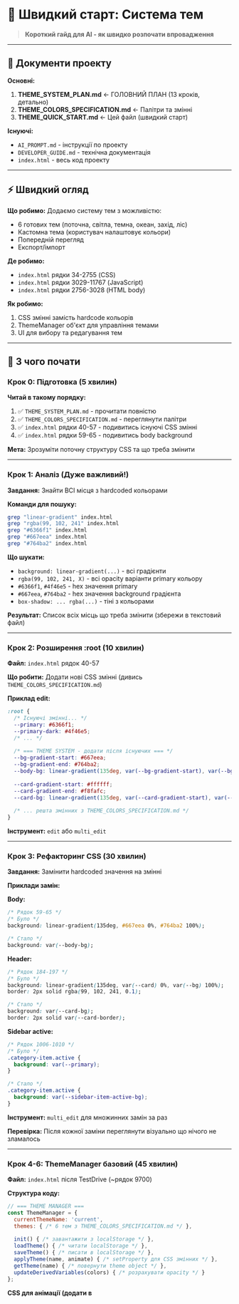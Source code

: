 # 🚀 Швидкий старт: Система тем

> **Короткий гайд для AI - як швидко розпочати впровадження**

---

## 📄 Документи проекту

**Основні:**
1. **THEME_SYSTEM_PLAN.md** ← ГОЛОВНИЙ ПЛАН (13 кроків, детально)
2. **THEME_COLORS_SPECIFICATION.md** ← Палітри та змінні
3. **THEME_QUICK_START.md** ← Цей файл (швидкий старт)

**Існуючі:**
- `AI_PROMPT.md` - інструкції по проекту
- `DEVELOPER_GUIDE.md` - технічна документація
- `index.html` - весь код проекту

---

## ⚡ Швидкий огляд

**Що робимо:**
Додаємо систему тем з можливістю:
- 6 готових тем (поточна, світла, темна, океан, захід, ліс)
- Кастомна тема (користувач налаштовує кольори)
- Попередній перегляд
- Експорт/імпорт

**Де робимо:**
- `index.html` рядки 34-2755 (CSS)
- `index.html` рядки 3029-11767 (JavaScript)
- `index.html` рядки 2756-3028 (HTML body)

**Як робимо:**
1. CSS змінні замість hardcode кольорів
2. ThemeManager об'єкт для управління темами
3. UI для вибору та редагування тем

---

## 🎯 З чого почати

### Крок 0: Підготовка (5 хвилин)

**Читай в такому порядку:**
1. ✅ `THEME_SYSTEM_PLAN.md` - прочитати повністю
2. ✅ `THEME_COLORS_SPECIFICATION.md` - переглянути палітри
3. ✅ `index.html` рядки 40-57 - подивитись існуючі CSS змінні
4. ✅ `index.html` рядки 59-65 - подивитись body background

**Мета:** Зрозуміти поточну структуру CSS та що треба змінити

---

### Крок 1: Аналіз (Дуже важливий!)

**Завдання:** Знайти ВСІ місця з hardcoded кольорами

**Команди для пошуку:**
```bash
grep "linear-gradient" index.html
grep "rgba(99, 102, 241" index.html
grep "#6366f1" index.html
grep "#667eea" index.html
grep "#764ba2" index.html
```

**Що шукати:**
- `background: linear-gradient(...)` - всі градієнти
- `rgba(99, 102, 241, X)` - всі opacity варіанти primary кольору
- `#6366f1`, `#4f46e5` - hex значення primary
- `#667eea`, `#764ba2` - hex значення background градієнта
- `box-shadow: ... rgba(...)` - тіні з кольорами

**Результат:** Список всіх місць що треба змінити (збережи в текстовий файл)

---

### Крок 2: Розширення :root (10 хвилин)

**Файл:** `index.html` рядок 40-57

**Що робити:**
Додати нові CSS змінні (дивись `THEME_COLORS_SPECIFICATION.md`)

**Приклад edit:**
```css
:root {
  /* Існуючі змінні... */
  --primary: #6366f1;
  --primary-dark: #4f46e5;
  /* ... */
  
  /* === THEME SYSTEM - додати після існуючих === */
  --bg-gradient-start: #667eea;
  --bg-gradient-end: #764ba2;
  --body-bg: linear-gradient(135deg, var(--bg-gradient-start), var(--bg-gradient-end));
  
  --card-gradient-start: #ffffff;
  --card-gradient-end: #f8fafc;
  --card-bg: linear-gradient(135deg, var(--card-gradient-start), var(--card-gradient-end));
  
  /* ... решта змінних з THEME_COLORS_SPECIFICATION.md */
}
```

**Інструмент:** `edit` або `multi_edit`

---

### Крок 3: Рефакторинг CSS (30 хвилин)

**Завдання:** Замінити hardcoded значення на змінні

**Приклади замін:**

**Body:**
```css
/* Рядок 59-65 */
/* Було */
background: linear-gradient(135deg, #667eea 0%, #764ba2 100%);

/* Стало */
background: var(--body-bg);
```

**Header:**
```css
/* Рядок 184-197 */
/* Було */
background: linear-gradient(135deg, var(--card) 0%, var(--bg) 100%);
border: 2px solid rgba(99, 102, 241, 0.1);

/* Стало */
background: var(--card-bg);
border: 2px solid var(--card-border);
```

**Sidebar active:**
```css
/* Рядок 1006-1010 */
/* Було */
.category-item.active {
  background: var(--primary);
}

/* Стало */
.category-item.active {
  background: var(--sidebar-item-active-bg);
}
```

**Інструмент:** `multi_edit` для множинних замін за раз

**Перевірка:** Після кожної заміни переглянути візуально що нічого не зламалось

---

### Крок 4-6: ThemeManager базовий (45 хвилин)

**Файл:** `index.html` після TestDrive (~рядок 9700)

**Структура коду:**
```javascript
// === THEME MANAGER ===
const ThemeManager = {
  currentThemeName: 'current',
  themes: { /* 6 тем з THEME_COLORS_SPECIFICATION.md */ },
  
  init() { /* завантажити з localStorage */ },
  loadTheme() { /* читати localStorage */ },
  saveTheme() { /* писати в localStorage */ },
  applyTheme(name, animate) { /* setProperty для CSS змінних */ },
  getTheme(name) { /* повернути theme object */ },
  updateDerivedVariables(colors) { /* розрахувати opacity */ }
};
```

**CSS для анімації (додати в <style>):**
```css
html.theme-transitioning * {
  transition: background 0.3s ease, color 0.3s ease, border-color 0.3s ease !important;
}
```

---

### Крок 7-8: UI для тем (60 хвилин)

**Додати методи:**
```javascript
showThemeModal() {
  // Відкрити Modal.open() з grid тем
  // При кліку на тему - applyTheme()
}

showCustomThemeEditor() {
  // Відкрити Modal.open() з color pickers
  // Live preview при зміні кольорів
}
```

**HTML структура модального вікна:**
- Grid 2-3 колонки
- Кожна тема = карточка з preview
- Preview показує градієнт фону та primary колір
- Active тема має галочку

**CSS для modal:**
```css
.theme-modal-grid {
  display: grid;
  grid-template-columns: repeat(auto-fit, minmax(150px, 1fr));
  gap: 1rem;
}

.theme-option {
  cursor: pointer;
  border: 2px solid var(--border);
  border-radius: var(--radius);
  padding: 0.5rem;
  transition: all 0.2s;
}

.theme-option.active {
  border-color: var(--primary);
  box-shadow: 0 0 0 3px rgba(99, 102, 241, 0.1);
}

.theme-preview {
  height: 80px;
  border-radius: var(--radius-sm);
  margin-bottom: 0.5rem;
  /* background буде встановлено динамічно */
}
```

---

### Крок 9: Інтеграція (15 хвилин)

**HTML - додати кнопку в меню:**

Знайти `header-menu-dropdown` (рядок ~2900) та додати:
```html
<button class="btn" data-action="ThemeManager.showThemeModal">
  <i class="fa fa-palette"></i>
  <span data-i18n="ui.themes">Теми</span>
</button>
```

**JS - ініціалізація в App.init():**

Знайти `App.init()` (рядок ~11600) та додати:
```javascript
// Ініціалізація системи тем
ThemeManager.init();
Debug.log('App: ThemeManager ініціалізовано');
```

---

### Крок 10: Переклади (20 хвилин)

**Файл:** `index.html` рядки 3100-3800 (TRANSLATIONS)

**Додати в кожну мову:**
```javascript
TRANSLATIONS.uk.theme = {
  selectTheme: 'Оберіть тему',
  current: 'Поточна',
  light: 'Світла',
  dark: 'Темна',
  ocean: 'Океан',
  sunset: 'Захід сонця',
  forest: 'Ліс',
  custom: 'Кастомна',
  createCustom: 'Створити кастомну',
  editCustom: 'Редагувати',
  preview: 'Попередній перегляд',
  export: 'Експортувати',
  import: 'Імпортувати',
  reset: 'Скинути'
};

// Те саме для en, ru, pl
```

---

### Крок 11: Експорт/Імпорт (15 хвилин)

**Методи:**
```javascript
exportTheme(themeName) {
  const theme = this.getTheme(themeName);
  const json = JSON.stringify(theme, null, 2);
  const blob = new Blob([json], { type: 'application/json' });
  const url = URL.createObjectURL(blob);
  const link = document.createElement('a');
  link.href = url;
  link.download = `theme-${themeName}.json`;
  link.click();
  URL.revokeObjectURL(url);
}

async importTheme(file) {
  const text = await file.text();
  const theme = JSON.parse(text);
  this.setCustomTheme(theme.colors);
  this.applyTheme('custom');
}
```

---

## ✅ Контрольний чеклист

### Фаза 1: Підготовка CSS
- [ ] Аналіз завершено (знайдено всі hardcoded кольори)
- [ ] CSS змінні додано в :root (40+ змінних)
- [ ] Hardcoded значення замінено на змінні
- [ ] Візуально перевірено - нічого не зламалось

### Фаза 2: ThemeManager
- [ ] Об'єкт ThemeManager створено
- [ ] 6 готових тем додано з правильними палітрами
- [ ] Методи init(), load(), save() реалізовано
- [ ] Метод applyTheme() працює (міняє CSS змінні)
- [ ] localStorage збереження працює

### Фаза 3: UI
- [ ] CSS анімація переходів додана
- [ ] Модальне вікно вибору теми працює
- [ ] Редактор кастомної теми працює
- [ ] Live preview працює
- [ ] Кнопка "Теми" додана в меню

### Фаза 4: Інтеграція
- [ ] ThemeManager.init() викликається в App.init()
- [ ] Переклади додані для всіх 4 мов
- [ ] Експорт/імпорт працює
- [ ] Тестування на мобільних

### Фаза 5: Документація
- [ ] README.md оновлено
- [ ] DEVELOPER_GUIDE.md оновлено
- [ ] AI_PROMPT.md оновлено

---

## 🧪 Як тестувати

### Базове тестування
```javascript
// Відкрити консоль браузера

// Тест 1: Застосувати темну тему
ThemeManager.applyTheme('dark');

// Тест 2: Перевірити збереження
localStorage.getItem('love_dossier_theme');

// Тест 3: Отримати поточну тему
ThemeManager.getTheme(ThemeManager.currentThemeName);

// Тест 4: Експорт теми
ThemeManager.exportTheme('dark');
```

### Візуальне тестування
1. Відкрити меню → Теми
2. Клікнути на кожну тему
3. Переконатись що колір міняється плавно
4. Перезавантажити сторінку - тема залишилась
5. Перевірити на мобільному (responsive)

---

## 🚨 Важливі примітки

### Що НЕ робити
- ❌ Не пропускати кроки
- ❌ Не видаляти існуючий код без необхідності
- ❌ Не змінювати логіку роботи інших компонентів
- ❌ Не забувати про українські коментарі в коді

### Що обов'язково робити
- ✅ Перевіряти після кожного кроку
- ✅ Зберігати існуючий стиль коду
- ✅ Додавати Debug.log() для відстеження
- ✅ Тестувати на мобільних
- ✅ Переклади на всі 4 мови

### Якщо щось не працює
1. Перевірити консоль браузера на помилки
2. Перевірити що всі CSS змінні додані
3. Перевірити що ThemeManager.init() викликається
4. Перевірити localStorage
5. Порівняти з існуючим кодом (Modal, Toast, тощо)

---

## 📚 Додаткові ресурси

**Приклади існуючого коду для наслідування:**
- Modal система - рядки ~6800-7000
- Toast система - рядки ~6600-6800
- CustomSelect - рядки ~7000-7200
- Storage система - рядки ~6200-6400

**Patterns які використовуються:**
- Module pattern (об'єкти з методами)
- Event delegation (data-action атрибути)
- LocalStorage для збереження
- CSS змінні для тем
- Modal.open() для діалогів

---

## 🎯 Фінальний результат

Після завершення всіх кроків:
- ✅ Є 6 готових тем
- ✅ Користувач може створити свою тему
- ✅ Теми зберігаються в localStorage
- ✅ Плавні переходи між темами
- ✅ Експорт/імпорт тем
- ✅ Адаптивний UI
- ✅ 4 мови підтримки

**Орієнтовний час:** 3-4 години чистої роботи

---

**Створено:** 16 жовтня 2025  
**Версія:** 1.0  
**Проект:** Love Dossier v2.0
